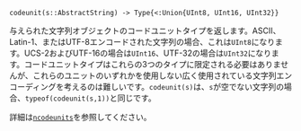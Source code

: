 ```
codeunit(s::AbstractString) -> Type{<:Union{UInt8, UInt16, UInt32}}
```

与えられた文字列オブジェクトのコードユニットタイプを返します。ASCII、Latin-1、またはUTF-8エンコードされた文字列の場合、これは`UInt8`になります。UCS-2およびUTF-16の場合は`UInt16`、UTF-32の場合は`UInt32`になります。コードユニットタイプはこれらの3つのタイプに限定される必要はありませんが、これらのユニットのいずれかを使用しない広く使用されている文字列エンコーディングを考えるのは難しいです。`codeunit(s)`は、`s`が空でない文字列の場合、`typeof(codeunit(s,1))`と同じです。

詳細は[`ncodeunits`](@ref)を参照してください。

